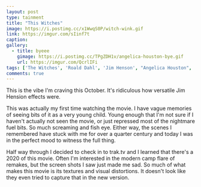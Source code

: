 ```yaml
---
layout: post
type: tainment
title: "This Witches"
image: https://i.postimg.cc/x1WwqS0P/witch-wink.gif
link: https://imgur.com/sIinf7t
caption: 
gallery:
  - title: byeee
    gimage: https://i.postimg.cc/TPgZDH1v/angelica-houston-bye.gif
    url: https://imgur.com/QcrlIFi
tags: ['The Witches', 'Roald Dahl', 'Jim Henson', "Angelica Houston", 'movie', 'recommended']
comments: true
---
```

This is the vibe I'm craving this October.  It's ridiculous how versatile Jim Hension effects were.  

This was actually my first time watching the movie.  I have vague memories of seeing bits of it as a very young child.  Young enough that I'm not sure if I haven't actually not seen the movie, or just repressed most of the nightmare fuel bits.  So much screaming and fish eye.  Either way, the scenes I remembered have stuck with me for over a quarter century and today I was in the perfect mood to witness the full thing.

Half way through I decided to check in to trak.tv and I learned that there's a 2020 of this movie.  Often I'm interested in the modern camp flare of remakes, but the screen shots I saw just made me sad.  So much of what makes this movie is its textures and visual distortions.  It doesn't look like they even tried to capture that in the new version.
